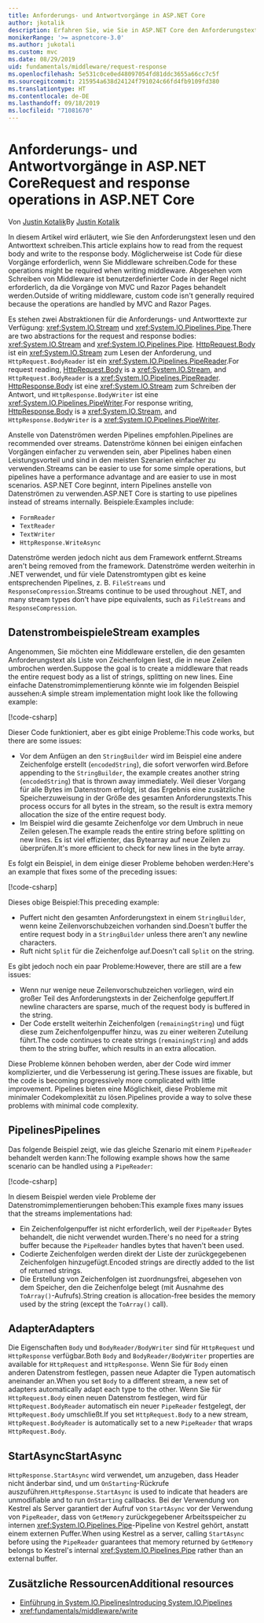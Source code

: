 ```yaml
---
title: Anforderungs- und Antwortvorgänge in ASP.NET Core
author: jkotalik
description: Erfahren Sie, wie Sie in ASP.NET Core den Anforderungstext lesen und den Antworttext schreiben.
monikerRange: '>= aspnetcore-3.0'
ms.author: jukotali
ms.custom: mvc
ms.date: 08/29/2019
uid: fundamentals/middleware/request-response
ms.openlocfilehash: 5e531c0ce0ed48097054fd81ddc3655a66cc7c5f
ms.sourcegitcommit: 215954a638d24124f791024c66fd4fb9109fd380
ms.translationtype: HT
ms.contentlocale: de-DE
ms.lasthandoff: 09/18/2019
ms.locfileid: "71081670"
---
```

# <a name="request-and-response-operations-in-aspnet-core"></a><span data-ttu-id="19520-103">Anforderungs- und Antwortvorgänge in ASP.NET Core</span><span class="sxs-lookup"><span data-stu-id="19520-103">Request and response operations in ASP.NET Core</span></span>

<span data-ttu-id="19520-104">Von [Justin Kotalik](https://github.com/jkotalik)</span><span class="sxs-lookup"><span data-stu-id="19520-104">By [Justin Kotalik](https://github.com/jkotalik)</span></span>

<span data-ttu-id="19520-105">In diesem Artikel wird erläutert, wie Sie den Anforderungstext lesen und den Antworttext schreiben.</span><span class="sxs-lookup"><span data-stu-id="19520-105">This article explains how to read from the request body and write to the response body.</span></span> <span data-ttu-id="19520-106">Möglicherweise ist Code für diese Vorgänge erforderlich, wenn Sie Middleware schreiben.</span><span class="sxs-lookup"><span data-stu-id="19520-106">Code for these operations might be required when writing middleware.</span></span> <span data-ttu-id="19520-107">Abgesehen vom Schreiben von Middleware ist benutzerdefinierter Code in der Regel nicht erforderlich, da die Vorgänge von MVC und Razor Pages behandelt werden.</span><span class="sxs-lookup"><span data-stu-id="19520-107">Outside of writing middleware, custom code isn't generally required because the operations are handled by MVC and Razor Pages.</span></span>

<span data-ttu-id="19520-108">Es stehen zwei Abstraktionen für die Anforderungs- und Antworttexte zur Verfügung: <xref:System.IO.Stream> und <xref:System.IO.Pipelines.Pipe>.</span><span class="sxs-lookup"><span data-stu-id="19520-108">There are two abstractions for the request and response bodies: <xref:System.IO.Stream> and <xref:System.IO.Pipelines.Pipe>.</span></span> <span data-ttu-id="19520-109">[HttpRequest.Body](xref:Microsoft.AspNetCore.Http.HttpRequest.Body) ist ein <xref:System.IO.Stream> zum Lesen der Anforderung, und `HttpRequest.BodyReader` ist ein <xref:System.IO.Pipelines.PipeReader>.</span><span class="sxs-lookup"><span data-stu-id="19520-109">For request reading, [HttpRequest.Body](xref:Microsoft.AspNetCore.Http.HttpRequest.Body) is a <xref:System.IO.Stream>, and `HttpRequest.BodyReader` is a <xref:System.IO.Pipelines.PipeReader>.</span></span> <span data-ttu-id="19520-110">[HttpResponse.Body](xref:Microsoft.AspNetCore.Http.HttpResponse.Body) ist eine <xref:System.IO.Stream> zum Schreiben der Antwort, und `HttpResponse.BodyWriter` ist eine <xref:System.IO.Pipelines.PipeWriter>.</span><span class="sxs-lookup"><span data-stu-id="19520-110">For response writing, [HttpResponse.Body](xref:Microsoft.AspNetCore.Http.HttpResponse.Body) is a <xref:System.IO.Stream>, and `HttpResponse.BodyWriter` is a <xref:System.IO.Pipelines.PipeWriter>.</span></span>

<span data-ttu-id="19520-111">Anstelle von Datenströmen werden Pipelines empfohlen.</span><span class="sxs-lookup"><span data-stu-id="19520-111">Pipelines are recommended over streams.</span></span> <span data-ttu-id="19520-112">Datenströme können bei einigen einfachen Vorgängen einfacher zu verwenden sein, aber Pipelines haben einen Leistungsvorteil und sind in den meisten Szenarien einfacher zu verwenden.</span><span class="sxs-lookup"><span data-stu-id="19520-112">Streams can be easier to use for some simple operations, but pipelines have a performance advantage and are easier to use in most scenarios.</span></span> <span data-ttu-id="19520-113">ASP.NET Core beginnt, intern Pipelines anstelle von Datenströmen zu verwenden.</span><span class="sxs-lookup"><span data-stu-id="19520-113">ASP.NET Core is starting to use pipelines instead of streams internally.</span></span> <span data-ttu-id="19520-114">Beispiele:</span><span class="sxs-lookup"><span data-stu-id="19520-114">Examples include:</span></span>

* `FormReader`
* `TextReader`
* `TextWriter`
* `HttpResponse.WriteAsync`

<span data-ttu-id="19520-115">Datenströme werden jedoch nicht aus dem Framework entfernt.</span><span class="sxs-lookup"><span data-stu-id="19520-115">Streams aren't being removed from the framework.</span></span> <span data-ttu-id="19520-116">Datenströme werden weiterhin in .NET verwendet, und für viele Datenstromtypen gibt es keine entsprechenden Pipelines, z. B. `FileStreams` und `ResponseCompression`.</span><span class="sxs-lookup"><span data-stu-id="19520-116">Streams continue to be used throughout .NET, and many stream types don't have pipe equivalents, such as `FileStreams` and `ResponseCompression`.</span></span>

## <a name="stream-examples"></a><span data-ttu-id="19520-117">Datenstrombeispiele</span><span class="sxs-lookup"><span data-stu-id="19520-117">Stream examples</span></span>

<span data-ttu-id="19520-118">Angenommen, Sie möchten eine Middleware erstellen, die den gesamten Anforderungstext als Liste von Zeichenfolgen liest, die in neue Zeilen umbrochen werden.</span><span class="sxs-lookup"><span data-stu-id="19520-118">Suppose the goal is to create a middleware that reads the entire request body as a list of strings, splitting on new lines.</span></span> <span data-ttu-id="19520-119">Eine einfache Datenstromimplementierung könnte wie im folgenden Beispiel aussehen:</span><span class="sxs-lookup"><span data-stu-id="19520-119">A simple stream implementation might look like the following example:</span></span>

[!code-csharp[](request-response/samples/3.x/RequestResponseSample/Startup.cs?name=GetListOfStringsFromStream)]

<span data-ttu-id="19520-120">Dieser Code funktioniert, aber es gibt einige Probleme:</span><span class="sxs-lookup"><span data-stu-id="19520-120">This code works, but there are some issues:</span></span>

* <span data-ttu-id="19520-121">Vor dem Anfügen an den `StringBuilder` wird im Beispiel eine andere Zeichenfolge erstellt (`encodedString`), die sofort verworfen wird.</span><span class="sxs-lookup"><span data-stu-id="19520-121">Before appending to the `StringBuilder`, the example creates another string (`encodedString`) that is thrown away immediately.</span></span> <span data-ttu-id="19520-122">Weil dieser Vorgang für alle Bytes im Datenstrom erfolgt, ist das Ergebnis eine zusätzliche Speicherzuweisung in der Größe des gesamten Anforderungstexts.</span><span class="sxs-lookup"><span data-stu-id="19520-122">This process occurs for all bytes in the stream, so the result is extra memory allocation the size of the entire request body.</span></span>
* <span data-ttu-id="19520-123">Im Beispiel wird die gesamte Zeichenfolge vor dem Umbruch in neue Zeilen gelesen.</span><span class="sxs-lookup"><span data-stu-id="19520-123">The example reads the entire string before splitting on new lines.</span></span> <span data-ttu-id="19520-124">Es ist viel effizienter, das Bytearray auf neue Zeilen zu überprüfen.</span><span class="sxs-lookup"><span data-stu-id="19520-124">It's more efficient to check for new lines in the byte array.</span></span>

<span data-ttu-id="19520-125">Es folgt ein Beispiel, in dem einige dieser Probleme behoben werden:</span><span class="sxs-lookup"><span data-stu-id="19520-125">Here's an example that fixes some of the preceding issues:</span></span>

[!code-csharp[](request-response/samples/3.x/RequestResponseSample/Startup.cs?name=GetListOfStringsFromStreamMoreEfficient)]

<span data-ttu-id="19520-126">Dieses obige Beispiel:</span><span class="sxs-lookup"><span data-stu-id="19520-126">This preceding example:</span></span>

* <span data-ttu-id="19520-127">Puffert nicht den gesamten Anforderungstext in einem `StringBuilder`, wenn keine Zeilenvorschubzeichen vorhanden sind.</span><span class="sxs-lookup"><span data-stu-id="19520-127">Doesn't buffer the entire request body in a `StringBuilder` unless there aren't any newline characters.</span></span>
* <span data-ttu-id="19520-128">Ruft nicht `Split` für die Zeichenfolge auf.</span><span class="sxs-lookup"><span data-stu-id="19520-128">Doesn't call `Split` on the string.</span></span>

<span data-ttu-id="19520-129">Es gibt jedoch noch ein paar Probleme:</span><span class="sxs-lookup"><span data-stu-id="19520-129">However, there are still are a few issues:</span></span>

* <span data-ttu-id="19520-130">Wenn nur wenige neue Zeilenvorschubzeichen vorliegen, wird ein großer Teil des Anforderungstexts in der Zeichenfolge gepuffert.</span><span class="sxs-lookup"><span data-stu-id="19520-130">If newline characters are sparse, much of the request body is buffered in the string.</span></span>
* <span data-ttu-id="19520-131">Der Code erstellt weiterhin Zeichenfolgen (`remainingString`) und fügt diese zum Zeichenfolgenpuffer hinzu, was zu einer weiteren Zuteilung führt.</span><span class="sxs-lookup"><span data-stu-id="19520-131">The code continues to create strings (`remainingString`) and adds them to the string buffer, which results in an extra allocation.</span></span>

<span data-ttu-id="19520-132">Diese Probleme können behoben werden, aber der Code wird immer komplizierter, und die Verbesserung ist gering.</span><span class="sxs-lookup"><span data-stu-id="19520-132">These issues are fixable, but the code is becoming progressively more complicated with little improvement.</span></span> <span data-ttu-id="19520-133">Pipelines bieten eine Möglichkeit, diese Probleme mit minimaler Codekomplexität zu lösen.</span><span class="sxs-lookup"><span data-stu-id="19520-133">Pipelines provide a way to solve these problems with minimal code complexity.</span></span>

## <a name="pipelines"></a><span data-ttu-id="19520-134">Pipelines</span><span class="sxs-lookup"><span data-stu-id="19520-134">Pipelines</span></span>

<span data-ttu-id="19520-135">Das folgende Beispiel zeigt, wie das gleiche Szenario mit einem `PipeReader` behandelt werden kann:</span><span class="sxs-lookup"><span data-stu-id="19520-135">The following example shows how the same scenario can be handled using a `PipeReader`:</span></span>

[!code-csharp[](request-response/samples/3.x/RequestResponseSample/Startup.cs?name=GetListOfStringFromPipe)]

<span data-ttu-id="19520-136">In diesem Beispiel werden viele Probleme der Datenstromimplementierungen behoben:</span><span class="sxs-lookup"><span data-stu-id="19520-136">This example fixes many issues that the streams implementations had:</span></span>

* <span data-ttu-id="19520-137">Ein Zeichenfolgenpuffer ist nicht erforderlich, weil der `PipeReader` Bytes behandelt, die nicht verwendet wurden.</span><span class="sxs-lookup"><span data-stu-id="19520-137">There's no need for a string buffer because the `PipeReader` handles bytes that haven't been used.</span></span>
* <span data-ttu-id="19520-138">Codierte Zeichenfolgen werden direkt der Liste der zurückgegebenen Zeichenfolgen hinzugefügt.</span><span class="sxs-lookup"><span data-stu-id="19520-138">Encoded strings are directly added to the list of returned strings.</span></span>
* <span data-ttu-id="19520-139">Die Erstellung von Zeichenfolgen ist zuordnungsfrei, abgesehen von dem Speicher, den die Zeichenfolge belegt (mit Ausnahme des `ToArray()`-Aufrufs).</span><span class="sxs-lookup"><span data-stu-id="19520-139">String creation is allocation-free besides the memory used by the string (except the `ToArray()` call).</span></span>

## <a name="adapters"></a><span data-ttu-id="19520-140">Adapter</span><span class="sxs-lookup"><span data-stu-id="19520-140">Adapters</span></span>

<span data-ttu-id="19520-141">Die Eigenschaften `Body` und `BodyReader/BodyWriter` sind für `HttpRequest` und `HttpResponse` verfügbar.</span><span class="sxs-lookup"><span data-stu-id="19520-141">Both `Body` and `BodyReader/BodyWriter` properties are available for `HttpRequest` and `HttpResponse`.</span></span> <span data-ttu-id="19520-142">Wenn Sie für `Body` einen anderen Datenstrom festlegen, passen neue Adapter die Typen automatisch aneinander an.</span><span class="sxs-lookup"><span data-stu-id="19520-142">When you set `Body` to a different stream, a new set of adapters automatically adapt each type to the other.</span></span> <span data-ttu-id="19520-143">Wenn Sie für `HttpRequest.Body` einen neuen Datenstrom festlegen, wird für `HttpRequest.BodyReader` automatisch ein neuer `PipeReader` festgelegt, der `HttpRequest.Body` umschließt.</span><span class="sxs-lookup"><span data-stu-id="19520-143">If you set `HttpRequest.Body` to a new stream, `HttpRequest.BodyReader` is automatically set to a new `PipeReader` that wraps `HttpRequest.Body`.</span></span>

## <a name="startasync"></a><span data-ttu-id="19520-144">StartAsync</span><span class="sxs-lookup"><span data-stu-id="19520-144">StartAsync</span></span>

<span data-ttu-id="19520-145">`HttpResponse.StartAsync` wird verwendet, um anzugeben, dass Header nicht änderbar sind, und um `OnStarting`-Rückrufe auszuführen.</span><span class="sxs-lookup"><span data-stu-id="19520-145">`HttpResponse.StartAsync` is used to indicate that headers are unmodifiable and to run `OnStarting` callbacks.</span></span> <span data-ttu-id="19520-146">Bei der Verwendung von Kestrel als Server garantiert der Aufruf von `StartAsync` vor der Verwendung von `PipeReader`, dass von `GetMemory` zurückgegebener Arbeitsspeicher zu internen <xref:System.IO.Pipelines.Pipe>-Pipeline von Kestrel gehört, anstatt einem externen Puffer.</span><span class="sxs-lookup"><span data-stu-id="19520-146">When using Kestrel as a server, calling `StartAsync` before using the `PipeReader` guarantees that memory returned by `GetMemory` belongs to Kestrel's internal <xref:System.IO.Pipelines.Pipe> rather than an external buffer.</span></span>

## <a name="additional-resources"></a><span data-ttu-id="19520-147">Zusätzliche Ressourcen</span><span class="sxs-lookup"><span data-stu-id="19520-147">Additional resources</span></span>

* [<span data-ttu-id="19520-148">Einführung in System.IO.Pipelines</span><span class="sxs-lookup"><span data-stu-id="19520-148">Introducing System.IO.Pipelines</span></span>](https://devblogs.microsoft.com/dotnet/system-io-pipelines-high-performance-io-in-net/)
* <xref:fundamentals/middleware/write>
